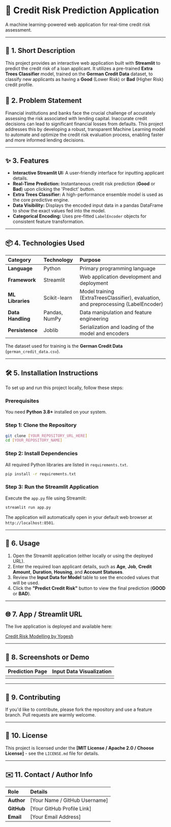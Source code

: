 # 🏦 Credit Risk Prediction Application

A machine learning-powered web application for real-time credit risk assessment.

-----

## 🌟 1. Short Description

This project provides an interactive web application built with **Streamlit** to predict the credit risk of a loan applicant. It utilizes a pre-trained **Extra Trees Classifier** model, trained on the **German Credit Data** dataset, to classify new applicants as having a **Good** (Lower Risk) or **Bad** (Higher Risk) credit profile.

## 🎯 2. Problem Statement

Financial institutions and banks face the crucial challenge of accurately assessing the risk associated with lending capital. Inaccurate credit decisions can lead to significant financial losses from defaults. This project addresses this by developing a robust, transparent Machine Learning model to automate and optimize the credit risk evaluation process, enabling faster and more informed lending decisions.

-----

## ✨ 3. Features

  * **Interactive Streamlit UI:** A user-friendly interface for inputting applicant details.
  * **Real-Time Prediction:** Instantaneous credit risk prediction (**Good** or **Bad**) upon clicking the 'Predict' button.
  * **Extra Trees Classifier:** A high-performance ensemble model is used as the core predictive engine.
  * **Data Visibility:** Displays the encoded input data in a pandas DataFrame to show the exact values fed into the model.
  * **Categorical Encoding:** Uses pre-fitted `LabelEncoder` objects for consistent feature transformation.

-----

## 📦 4. Technologies Used

| Category | Technology | Purpose |
| :--- | :--- | :--- |
| **Language** | Python | Primary programming language |
| **Framework** | Streamlit | Web application development and deployment |
| **ML Libraries** | Scikit-learn | Model training (ExtraTreesClassifier), evaluation, and preprocessing (LabelEncoder) |
| **Data Handling** | Pandas, NumPy | Data manipulation and feature engineering |
| **Persistence** | Joblib | Serialization and loading of the model and encoders |

The dataset used for training is the **German Credit Data** (`german_credit_data.csv`).

-----

## 🛠️ 5. Installation Instructions

To set up and run this project locally, follow these steps:

### Prerequisites

You need **Python 3.8+** installed on your system.

### Step 1: Clone the Repository

```bash
git clone [YOUR_REPOSITORY_URL_HERE]
cd [YOUR_REPOSITORY_NAME]
```

### Step 2: Install Dependencies

All required Python libraries are listed in `requirements.txt`.

```bash
pip install -r requirements.txt
```

### Step 3: Run the Streamlit Application

Execute the `app.py` file using Streamlit:

```bash
streamlit run app.py
```

The application will automatically open in your default web browser at `http://localhost:8501`.

-----

## 🚀 6. Usage

1.  Open the Streamlit application (either locally or using the deployed URL).
2.  Enter the required loan applicant details, such as **Age**, **Job**, **Credit Amount**, **Duration**, **Housing**, and **Account Statuses**.
3.  Review the **Input Data for Model** table to see the encoded values that will be used.
4.  Click the **"Predict Credit Risk"** button to view the final prediction (**GOOD** or **BAD**).

-----

## 🌐 7. App / Streamlit URL

The live application is deployed and available here:

[Credit Risk Modelling by Yogesh](https://credit-risk-modelling-by-yogesh.streamlit.app/)

-----

## 📸 8. Screenshots or Demo

| Prediction Page | Input Data Visualization |
| :---: | :---: |
|  |  |

-----

## 🤝 9. Contributing

If you'd like to contribute, please fork the repository and use a feature branch. Pull requests are warmly welcome.

-----

## 📄 10. License

This project is licensed under the **[MIT License / Apache 2.0 / Choose License]** - see the `LICENSE.md` file for details.

-----

## ✉️ 11. Contact / Author Info

| Role | Details |
| :--- | :--- |
| **Author** | [Your Name / GitHub Username] |
| **GitHub** | [Your GitHub Profile Link] |
| **Email** | [Your Email Address] |
